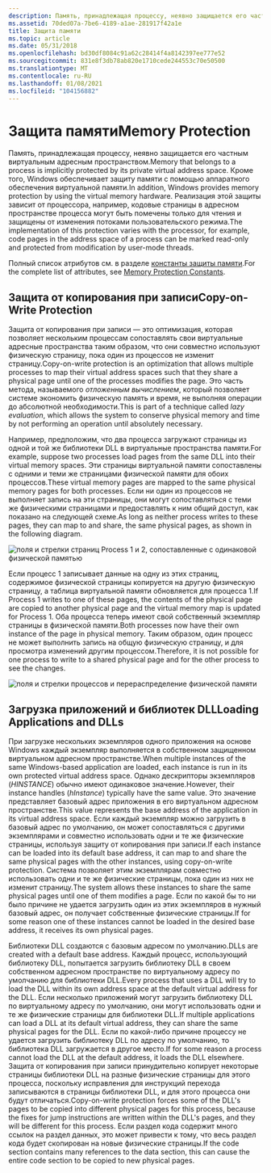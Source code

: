 ```yaml
---
description: Память, принадлежащая процессу, неявно защищается его частным виртуальным адресным пространством.
ms.assetid: 70ded07a-7be6-4189-a1ae-281917f42a1e
title: Защита памяти
ms.topic: article
ms.date: 05/31/2018
ms.openlocfilehash: bd30df8084c91a62c28414f4a8142397ee777e52
ms.sourcegitcommit: 831e8f3db78ab820e1710cede244553c70e50500
ms.translationtype: MT
ms.contentlocale: ru-RU
ms.lasthandoff: 01/08/2021
ms.locfileid: "104156882"
---
```

# <a name="memory-protection"></a><span data-ttu-id="16192-103">Защита памяти</span><span class="sxs-lookup"><span data-stu-id="16192-103">Memory Protection</span></span>

<span data-ttu-id="16192-104">Память, принадлежащая процессу, неявно защищается его частным виртуальным адресным пространством.</span><span class="sxs-lookup"><span data-stu-id="16192-104">Memory that belongs to a process is implicitly protected by its private virtual address space.</span></span> <span data-ttu-id="16192-105">Кроме того, Windows обеспечивает защиту памяти с помощью аппаратного обеспечения виртуальной памяти.</span><span class="sxs-lookup"><span data-stu-id="16192-105">In addition, Windows provides memory protection by using the virtual memory hardware.</span></span> <span data-ttu-id="16192-106">Реализация этой защиты зависит от процессора, например, кодовые страницы в адресном пространстве процесса могут быть помечены только для чтения и защищены от изменения потоками пользовательского режима.</span><span class="sxs-lookup"><span data-stu-id="16192-106">The implementation of this protection varies with the processor, for example, code pages in the address space of a process can be marked read-only and protected from modification by user-mode threads.</span></span>

<span data-ttu-id="16192-107">Полный список атрибутов см. в разделе [константы защиты памяти](memory-protection-constants.md).</span><span class="sxs-lookup"><span data-stu-id="16192-107">For the complete list of attributes, see [Memory Protection Constants](memory-protection-constants.md).</span></span>

## <a name="copy-on-write-protection"></a><span data-ttu-id="16192-108">Защита от копирования при записи</span><span class="sxs-lookup"><span data-stu-id="16192-108">Copy-on-Write Protection</span></span>

<span data-ttu-id="16192-109">Защита от копирования при записи — это оптимизация, которая позволяет нескольким процессам сопоставлять свои виртуальные адресные пространства таким образом, что они совместно используют физическую страницу, пока один из процессов не изменит страницу.</span><span class="sxs-lookup"><span data-stu-id="16192-109">Copy-on-write protection is an optimization that allows multiple processes to map their virtual address spaces such that they share a physical page until one of the processes modifies the page.</span></span> <span data-ttu-id="16192-110">Это часть метода, называемого *отложенным вычислением*, который позволяет системе экономить физическую память и время, не выполняя операции до абсолютной необходимости.</span><span class="sxs-lookup"><span data-stu-id="16192-110">This is part of a technique called *lazy evaluation*, which allows the system to conserve physical memory and time by not performing an operation until absolutely necessary.</span></span>

<span data-ttu-id="16192-111">Например, предположим, что два процесса загружают страницы из одной и той же библиотеки DLL в виртуальные пространства памяти.</span><span class="sxs-lookup"><span data-stu-id="16192-111">For example, suppose two processes load pages from the same DLL into their virtual memory spaces.</span></span> <span data-ttu-id="16192-112">Эти страницы виртуальной памяти сопоставлены с одними и теми же страницами физической памяти для обоих процессов.</span><span class="sxs-lookup"><span data-stu-id="16192-112">These virtual memory pages are mapped to the same physical memory pages for both processes.</span></span> <span data-ttu-id="16192-113">Если ни один из процессов не выполняет запись на эти страницы, они могут сопоставляться с теми же физическими страницами и предоставлять к ним общий доступ, как показано на следующей схеме.</span><span class="sxs-lookup"><span data-stu-id="16192-113">As long as neither process writes to these pages, they can map to and share, the same physical pages, as shown in the following diagram.</span></span>

![поля и стрелки страниц Process 1 и 2, сопоставленные с одинаковой физической памятью](images/mem1.png)

<span data-ttu-id="16192-115">Если процесс 1 записывает данные на одну из этих страниц, содержимое физической страницы копируется на другую физическую страницу, а таблица виртуальной памяти обновляется для процесса 1.</span><span class="sxs-lookup"><span data-stu-id="16192-115">If Process 1 writes to one of these pages, the contents of the physical page are copied to another physical page and the virtual memory map is updated for Process 1.</span></span> <span data-ttu-id="16192-116">Оба процесса теперь имеют свой собственный экземпляр страницы в физической памяти.</span><span class="sxs-lookup"><span data-stu-id="16192-116">Both processes now have their own instance of the page in physical memory.</span></span> <span data-ttu-id="16192-117">Таким образом, один процесс не может выполнить запись на общую физическую страницу, и для просмотра изменений другим процессом.</span><span class="sxs-lookup"><span data-stu-id="16192-117">Therefore, it is not possible for one process to write to a shared physical page and for the other process to see the changes.</span></span>

![поля и стрелки процессов и перераспределение физической памяти](images/mem2.png)

## <a name="loading-applications-and-dlls"></a><span data-ttu-id="16192-119">Загрузка приложений и библиотек DLL</span><span class="sxs-lookup"><span data-stu-id="16192-119">Loading Applications and DLLs</span></span>

<span data-ttu-id="16192-120">При загрузке нескольких экземпляров одного приложения на основе Windows каждый экземпляр выполняется в собственном защищенном виртуальном адресном пространстве.</span><span class="sxs-lookup"><span data-stu-id="16192-120">When multiple instances of the same Windows-based application are loaded, each instance is run in its own protected virtual address space.</span></span> <span data-ttu-id="16192-121">Однако дескрипторы экземпляров (*HINSTANCE*) обычно имеют одинаковое значение.</span><span class="sxs-lookup"><span data-stu-id="16192-121">However, their instance handles (*hInstance*) typically have the same value.</span></span> <span data-ttu-id="16192-122">Это значение представляет базовый адрес приложения в его виртуальном адресном пространстве.</span><span class="sxs-lookup"><span data-stu-id="16192-122">This value represents the base address of the application in its virtual address space.</span></span> <span data-ttu-id="16192-123">Если каждый экземпляр можно загрузить в базовый адрес по умолчанию, он может сопоставляться с другими экземплярами и совместно использовать одни и те же физические страницы, используя защиту от копирования при записи.</span><span class="sxs-lookup"><span data-stu-id="16192-123">If each instance can be loaded into its default base address, it can map to and share the same physical pages with the other instances, using copy-on-write protection.</span></span> <span data-ttu-id="16192-124">Система позволяет этим экземплярам совместно использовать одни и те же физические страницы, пока один из них не изменит страницу.</span><span class="sxs-lookup"><span data-stu-id="16192-124">The system allows these instances to share the same physical pages until one of them modifies a page.</span></span> <span data-ttu-id="16192-125">Если по какой бы то ни было причине не удается загрузить один из этих экземпляров в нужный базовый адрес, он получает собственные физические страницы.</span><span class="sxs-lookup"><span data-stu-id="16192-125">If for some reason one of these instances cannot be loaded in the desired base address, it receives its own physical pages.</span></span>

<span data-ttu-id="16192-126">Библиотеки DLL создаются с базовым адресом по умолчанию.</span><span class="sxs-lookup"><span data-stu-id="16192-126">DLLs are created with a default base address.</span></span> <span data-ttu-id="16192-127">Каждый процесс, использующий библиотеку DLL, попытается загрузить библиотеку DLL в своем собственном адресном пространстве по виртуальному адресу по умолчанию для библиотеки DLL.</span><span class="sxs-lookup"><span data-stu-id="16192-127">Every process that uses a DLL will try to load the DLL within its own address space at the default virtual address for the DLL.</span></span> <span data-ttu-id="16192-128">Если несколько приложений могут загрузить библиотеку DLL по виртуальному адресу по умолчанию, они могут использовать одни и те же физические страницы для библиотеки DLL.</span><span class="sxs-lookup"><span data-stu-id="16192-128">If multiple applications can load a DLL at its default virtual address, they can share the same physical pages for the DLL.</span></span> <span data-ttu-id="16192-129">Если по какой-либо причине процессу не удается загрузить библиотеку DLL по адресу по умолчанию, то библиотека DLL загружается в другое место.</span><span class="sxs-lookup"><span data-stu-id="16192-129">If for some reason a process cannot load the DLL at the default address, it loads the DLL elsewhere.</span></span> <span data-ttu-id="16192-130">Защита от копирования при записи принудительно копирует некоторые страницы библиотеки DLL на разные физические страницы для этого процесса, поскольку исправления для инструкций перехода записываются в страницы библиотеки DLL, и для этого процесса они будут отличаться.</span><span class="sxs-lookup"><span data-stu-id="16192-130">Copy-on-write protection forces some of the DLL's pages to be copied into different physical pages for this process, because the fixes for jump instructions are written within the DLL's pages, and they will be different for this process.</span></span> <span data-ttu-id="16192-131">Если раздел кода содержит много ссылок на раздел данных, это может привести к тому, что весь раздел кода будет скопирован на новые физические страницы.</span><span class="sxs-lookup"><span data-stu-id="16192-131">If the code section contains many references to the data section, this can cause the entire code section to be copied to new physical pages.</span></span>

 

 



